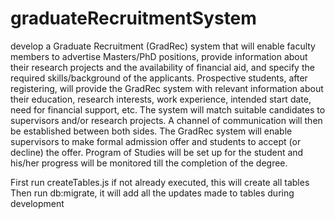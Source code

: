 # graduateRecruitmentSystem

develop a Graduate Recruitment (GradRec) system that will enable faculty members to advertise Masters/PhD positions, provide information about their research projects and the availability of financial aid, and specify the required skills/background of the applicants. Prospective students, after registering, will provide the GradRec system with relevant information about their education, research interests, work experience, intended start date, need for financial support, etc. The system will match suitable candidates to supervisors and/or research projects. A channel of communication will then be established between both sides. The GradRec system will enable supervisors to make formal admission offer and students to accept (or decline) the offer. Program of Studies will be set up for the student and his/her progress will be monitored till the completion of the degree.

First run createTables.js if not already executed, this will create all tables
Then run db:migrate, it will add all the updates made to tables during development
